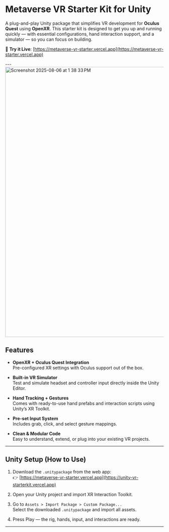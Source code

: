 # Metaverse VR Starter Kit for Unity

A plug-and-play Unity package that simplifies VR development for **Oculus Quest** using **OpenXR**. This starter kit is designed to get you up and running quickly — with essential configurations, hand interaction support, and a simulator — so you can focus on building.

🔗 **Try it Live**: [https://metaverse-vr-starter.vercel.app](https://metaverse-vr-starter.vercel.app)

---<img width="1512" height="857" alt="Screenshot 2025-08-06 at 1 38 33 PM" src="https://github.com/user-attachments/assets/af11b487-8fa4-4308-b1f6-257e0e950667" />


## Features

- **OpenXR + Oculus Quest Integration**  
  Pre-configured XR settings with Oculus support out of the box.

- **Built-in VR Simulator**  
  Test and simulate headset and controller input directly inside the Unity Editor.

- **Hand Tracking + Gestures**  
  Comes with ready-to-use hand prefabs and interaction scripts using Unity’s XR Toolkit.

- **Pre-set Input System**  
  Includes grab, click, and select gesture mappings.

- **Clean & Modular Code**  
  Easy to understand, extend, or plug into your existing VR projects.

---

## Unity Setup (How to Use)

1. Download the `.unitypackage` from the web app:  
   👉 [https://metaverse-vr-starter.vercel.app](https://unity-vr-starterkit.vercel.app)

2. Open your Unity project and import XR Interaction Toolkit.

3. Go to `Assets > Import Package > Custom Package...`  
   Select the downloaded `.unitypackage` and import all assets.

4. Press Play — the rig, hands, input, and interactions are ready.

---

